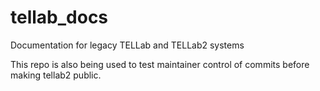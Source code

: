 # tellab_docs
Documentation for legacy TELLab and TELLab2 systems

This repo is also being used to test maintainer control of commits before making tellab2 public.
